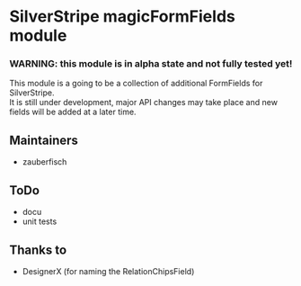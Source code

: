 # SilverStripe magicFormFields module #

### WARNING: this module is in alpha state and not fully tested yet! ###

This module is a going to be a collection of additional FormFields for SilverStripe.    
It is still under development, major API changes may take place and new fields will be added at a later time.       

## Maintainers ##

 * zauberfisch

## ToDo ##

 * docu
 * unit tests

## Thanks to ##

 * DesignerX (for naming the RelationChipsField)
